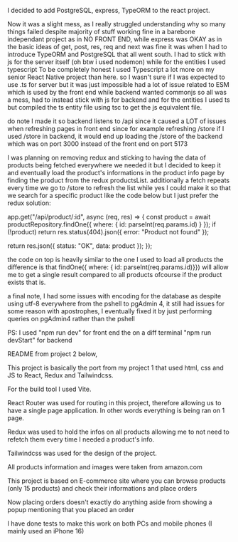 I decided to add PostgreSQL, express, TypeORM to the react project.

Now it was a slight mess, as I really struggled understanding why so many things failed
despite majority of stuff working fine in a barebone independant project as in NO FRONT END,
while express was OKAY as in the basic ideas of get, post, res, req and next was fine
it was when I had to introduce TypeORM and PostgreSQL that all went south.
I had to stick with js for the server itself (oh btw i used nodemon) while for the entities I used typescript
To be completely honest I used Typescript a lot more on my senior React Native project than here.
so I wasn't sure if I was expected to use .ts for server but it was just impossible
had a lot of issue related to ESM which is used by the front end while backend wanted commonjs
so all was a mess, had to instead stick with js for backend and for the entities I used ts
but compiled the ts entity file using tsc to get the js equivalent file.

do note I made it so backend listens to /api since it caused a LOT of issues when refreshing pages
in front end since for example refreshing /store if I used /store in backend, it would end up loading
the /store of the backend which was on port 3000 instead of the front end on port 5173

I was planning on removing redux and sticking to having the data of products being fetched everywhere we needed it
but I decided to keep it and eventually load the product's informations in the product info page
by finding the product from the redux productsList. additionally a fetch repeats every time we go to /store to refresh the list
while yes I could make it so that we search for a specific product like the code below but I just prefer the redux solution:

app.get("/api/product/:id", async (req, res) => {
const product = await productRepository.findOne({ where: { id: parseInt(req.params.id) } });
if (!product) return res.status(404).json({ error: "Product not found" });

return res.json({ status: "OK", data: product });
});

the code on top is heavily similar to the one I used to load all products the difference
is that findOne({ where: { id: parseInt(req.params.id)}}) will allow me to get a single result compared to all products
ofcourse if the product exists that is.

a final note, I had some issues with encoding for the database as despite using utf-8 everywhere from the pshell to pgAdmin 4, it still had issues for some reason with apostrophes, I eventually fixed it by just performing queries on pgAdmin4 rather than the pshell

PS: I used "npm run dev" for front end the on a diff terminal "npm run devStart" for backend

README from project 2 below,

This project is basically the port from my project 1 that used html, css and JS to React, Redux and Tailwindcss.

For the build tool I used Vite.

React Router was used for routing in this project, therefore allowing us to have a single page application. In other words everything is being ran on 1 page.

Redux was used to hold the infos on all products allowing me to not need to refetch them every time I needed a product's info.

Tailwindcss was used for the design of the project.

All products information and images were taken from amazon.com

This project is based on E-commerce site where you can browse products (only 15 products) and check their informations and place orders

Now placing orders doesn't exactly do anything aside from showing a popup mentioning that you placed an order

I have done tests to make this work on both PCs and mobile phones (I mainly used an iPhone 16)
